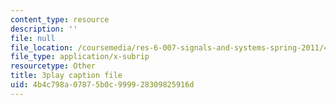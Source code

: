 ```yaml
---
content_type: resource
description: ''
file: null
file_location: /coursemedia/res-6-007-signals-and-systems-spring-2011/4b4c798a07875b0c999928309825916d_TkMsVwzd1C0.vtt
file_type: application/x-subrip
resourcetype: Other
title: 3play caption file
uid: 4b4c798a-0787-5b0c-9999-28309825916d
---
```

